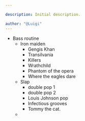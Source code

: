 ```yaml
---

description: Initial description.

author: "@Luigi"
---
```


- Bass routine
	- Iron maiden
		- Gengis Khan
		- Transilvania
		- Killers
		- Wrathchild
		- Phantom of the opera
		- Where the eagles dare
	- Slap
		- double pop 1
		- double pop 2
		- Louis Johnson pop
		- Infectious grooves
		- Tommy the cat.
	-